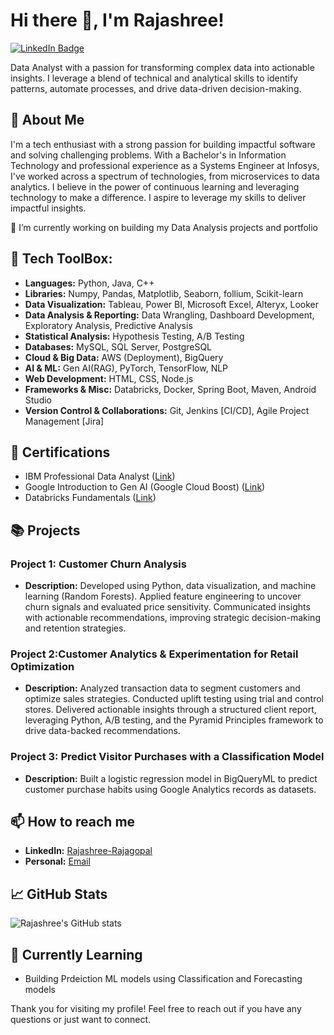 <!--
**
- 🌱 I’m currently learning ...
- 👯 I’m looking to collaborate on ...
- 🤔 I’m looking for help with ...
- 💬 Ask me about ...
- 😄 Pronouns: ...
- ⚡ Fun fact: ...


## 🎯 Goals for 2025

- <Your goals for the year, e.g., contribute to open-source projects, build a new app, etc.>
## 📚 Projects

Here are a few projects I've worked on:

### Project 1: <Project Name>
- **Description:** A brief description of what the project does.
- **Technologies used:** List of technologies used in the project.
- **Repository:** [Link to the repository](<repository link>)

## Education:


## 🏅 Achievements

- **Certification:** Name of the certification with a brief description.
- **Award:** Name of the award with a brief description.

## Professional Experience

**Systems Engineer | Infosys | 2021-2023**

* Developed and maintained critical APIs, enhancing system functionality and performance.
* Analyzed data to identify performance bottlenecks and implemented solutions, improving success rate and reducing post-deployment issues by 40%.
* Collaborated on migrating legacy systems to a modern API-driven architecture, achieving zero downtime and enhancing system reliability by 15%.

**Data Analysis Virtual Internship | Deloitte**

* Used Excel to classify data and Created a data dashboard using Tableau to draw business conclusions
-->
# Hi there 👋, I'm Rajashree!


[![LinkedIn Badge](https://img.shields.io/badge/LinkedIn-Connect-blue?style=flat-square&logo=linkedin&logoColor=white)](https://www.linkedin.com/in/rajashree-rajagopal-515034333/)

Data Analyst with a passion for transforming complex data into actionable insights. I leverage a blend of technical and analytical skills to identify patterns, automate processes, and drive data-driven decision-making.

## 💬 About Me

I'm a tech enthusiast with a strong passion for building impactful software and solving challenging problems. With a Bachelor's in Information Technology and professional experience as a Systems Engineer at Infosys, I've worked across a spectrum of technologies, from microservices to data analytics. I believe in the power of continuous learning and leveraging technology to make a difference. I aspire to leverage my skills to deliver impactful insights.


🔭 I’m currently working on building my Data Analysis projects and portfolio

## 🧰 Tech ToolBox:

- **Languages:** Python, Java, C++
- **Libraries:** Numpy, Pandas, Matplotlib, Seaborn, follium, Scikit-learn
- **Data Visualization:** Tableau, Power BI, Microsoft Excel, Alteryx, Looker
- **Data Analysis & Reporting:** Data Wrangling, Dashboard Development, Exploratory Analysis, Predictive Analysis
- **Statistical Analysis:** Hypothesis Testing, A/B Testing
- **Databases:** MySQL, SQL Server, PostgreSQL
- **Cloud & Big Data:** AWS (Deployment), BigQuery
- **AI & ML:** Gen AI(RAG), PyTorch, TensorFlow, NLP
- **Web Development:** HTML, CSS, Node.js
- **Frameworks & Misc:** Databricks, Docker, Spring Boot, Maven, Android Studio
- **Version Control & Collaborations:** Git, Jenkins [CI/CD], Agile Project Management [Jira]
  
## 🏅 Certifications

* IBM Professional Data Analyst ([Link](YOUR_IBM_CERTIFICATION_LINK))
* Google Introduction to Gen AI (Google Cloud Boost) ([Link](YOUR_GOOGLE_CERTIFICATION_LINK))
* Databricks Fundamentals ([Link](YOUR_DATABRICKS_CERTIFICATION_LINK))

## 📚 Projects

### Project 1: Customer Churn Analysis
- **Description:** Developed using Python, data visualization, and machine learning (Random Forests). Applied feature engineering to uncover churn signals and evaluated price sensitivity. Communicated insights with actionable recommendations, improving strategic decision-making and retention strategies.

### Project 2:Customer Analytics & Experimentation for Retail Optimization
- **Description:** Analyzed transaction data to segment customers and optimize sales strategies. Conducted uplift testing using trial and control stores. Delivered actionable insights through a structured client report, leveraging Python, A/B testing, and the Pyramid Principles framework to drive data-backed recommendations.

### Project 3: Predict Visitor Purchases with a Classification Model
- **Description:** Built a logistic regression model in BigQueryML to predict customer purchase habits using Google Analytics records as datasets.
  
##  📫 How to reach me

- **LinkedIn:** [Rajashree-Rajagopal](<https://www.linkedin.com/in/rajashree-rajagopal-515034333/>)
- **Personal:** [Email](<rajashree.exists@gmail.com>)

## 📈 GitHub Stats

![Rajashree's GitHub stats](https://github-readme-stats.vercel.app/api?username=Rajashree-Rajagopal&show_icons=true&theme=radical)


## 🌱 Currently Learning

- Building Prdeiction ML models using Classification and Forecasting models

Thank you for visiting my profile! Feel free to reach out if you have any questions or just want to connect.
